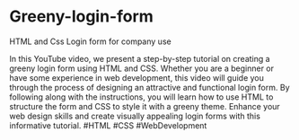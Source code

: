 # Greeny-login-form
HTML and Css Login form for company use

In this YouTube video, we present a step-by-step tutorial on creating a greeny login form using HTML and CSS. Whether you are a beginner or have some experience in web development, this video will guide you through the process of designing an attractive and functional login form. By following along with the instructions, you will learn how to use HTML to structure the form and CSS to style it with a greeny theme. Enhance your web design skills and create visually appealing login forms with this informative tutorial. #HTML #CSS #WebDevelopment
